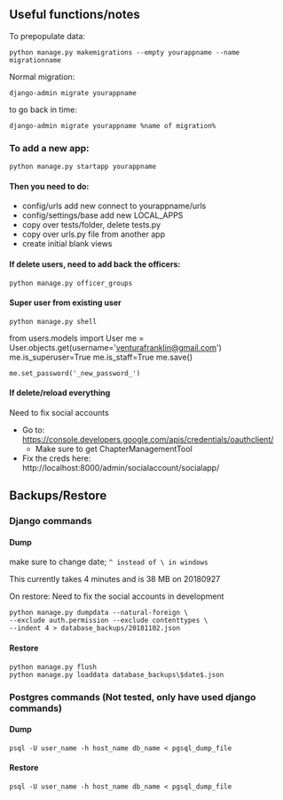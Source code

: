 ## Useful functions/notes
To prepopulate data:

    python manage.py makemigrations --empty yourappname --name migrationname
 Normal migration:

    django-admin migrate yourappname
to go back in time:

    django-admin migrate yourappname %name of migration%
### To add a new app:

    python manage.py startapp yourappname

#### Then you need to do:
- config/urls add new connect to yourappname/urls
- config/settings/base add new LOCAL_APPS
- copy over tests/folder, delete tests.py
- copy over urls.py file from another app
- create initial blank views

#### If delete users, need to add back the officers:
    python manage.py officer_groups

#### Super user from existing user
    python manage.py shell
from users.models import User
me = User.objects.get(username='venturafranklin@gmail.com')
        me.is_superuser=True
    me.is_staff=True
    me.save()
    
    me.set_password('_new_password_')
    
#### If delete/reload everything
Need to fix social accounts
- Go to: https://console.developers.google.com/apis/credentials/oauthclient/
  - Make sure to get ChapterManagementTool
- Fix the creds here: http://localhost:8000/admin/socialaccount/socialapp/
    
## Backups/Restore

### Django commands
#### Dump 
make sure to change date; `^ instead of \ in windows`

This currently takes 4 minutes and is 38 MB on 20180927

On restore: Need to fix the social accounts in development 

    python manage.py dumpdata --natural-foreign \
    --exclude auth.permission --exclude contenttypes \
    --indent 4 > database_backups/20181102.json
#### Restore
    python manage.py flush
    python manage.py loaddata database_backups\$date$.json
### Postgres commands (Not tested, only have used django commands)
#### Dump
    psql -U user_name -h host_name db_name < pgsql_dump_file
#### Restore
    psql -U user_name -h host_name db_name < pgsql_dump_file

